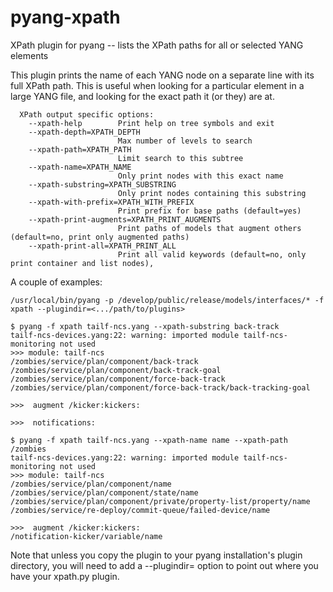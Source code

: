 # pyang-xpath

XPath plugin for pyang
 -- lists the XPath paths for all or selected YANG elements

This plugin prints the name of each YANG node on a separate line with
its full XPath path. This is useful when looking for a particular 
element in a large YANG file, and looking for the exact path it
(or they) are at.

```
  XPath output specific options:
    --xpath-help        Print help on tree symbols and exit
    --xpath-depth=XPATH_DEPTH
                        Max number of levels to search
    --xpath-path=XPATH_PATH
                        Limit search to this subtree
    --xpath-name=XPATH_NAME
                        Only print nodes with this exact name
    --xpath-substring=XPATH_SUBSTRING
                        Only print nodes containing this substring
    --xpath-with-prefix=XPATH_WITH_PREFIX
                        Print prefix for base paths (default=yes)
    --xpath-print-augments=XPATH_PRINT_AUGMENTS
                        Print paths of models that augment others (default=no, print only augmented paths)
    --xpath-print-all=XPATH_PRINT_ALL
                        Print all valid keywords (default=no, only print container and list nodes),
```

A couple of examples:

```
/usr/local/bin/pyang -p /develop/public/release/models/interfaces/* -f xpath --plugindir=<.../path/to/plugins>
```

```
$ pyang -f xpath tailf-ncs.yang --xpath-substring back-track
tailf-ncs-devices.yang:22: warning: imported module tailf-ncs-monitoring not used
>>> module: tailf-ncs
/zombies/service/plan/component/back-track
/zombies/service/plan/component/back-track-goal
/zombies/service/plan/component/force-back-track
/zombies/service/plan/component/force-back-track/back-tracking-goal

>>>  augment /kicker:kickers:

>>>  notifications:
```

```
$ pyang -f xpath tailf-ncs.yang --xpath-name name --xpath-path /zombies
tailf-ncs-devices.yang:22: warning: imported module tailf-ncs-monitoring not used
>>> module: tailf-ncs
/zombies/service/plan/component/name
/zombies/service/plan/component/state/name
/zombies/service/plan/component/private/property-list/property/name
/zombies/service/re-deploy/commit-queue/failed-device/name

>>>  augment /kicker:kickers:
/notification-kicker/variable/name
```

Note that unless you copy the plugin to your pyang installation's 
plugin directory, you will need to add a --plugindir= option to
point out where you have your xpath.py plugin.
